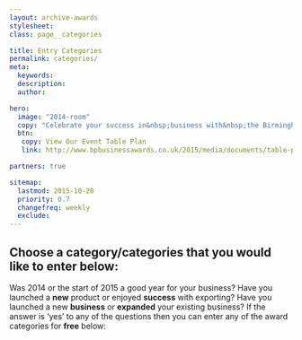 ```yaml
---
layout: archive-awards
stylesheet:
class: page__categories

title: Entry Categories
permalink: categories/
meta:
  keywords:
  description:
  author:

hero:
  image: "2014-room"
  copy: "Celebrate your success in&nbsp;business with&nbsp;the Birmingham&nbsp;Post"
  btn:
   copy: View Our Event Table Plan
   link: http://www.bpbusinessawards.co.uk/2015/media/documents/table-plan-v2.pdf

partners: true

sitemap:
  lastmod: 2015-10-20
  priority: 0.7
  changefreq: weekly
  exclude:
---
```


## Choose a category/categories that you would like to enter below:

Was 2014 or the start of 2015 a good year for your business? Have you launched a **new** product or enjoyed **success** with exporting? Have you launched a new **business** or **expanded** your existing business? If the answer is &lsquo;yes&rsquo; to any of the questions then you can enter any of the award categories for **free** below:
